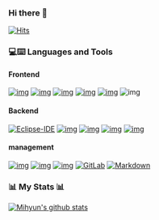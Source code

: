 ### Hi there 👋
[![Hits](https://hits.seeyoufarm.com/api/count/incr/badge.svg?url=https%3A%2F%2Fgithub.com%2FmihyunP&count_bg=%2379C83D&title_bg=%23555555&icon=&icon_color=%23E7E7E7&title=hits&edge_flat=false)](https://hits.seeyoufarm.com)


 
<!--
**mihyunP/mihyunP** is a ✨ _special_ ✨ repository because its `README.md` (this file) appears on your GitHub profile.

Here are some ideas to get you started:

- 🔭 I’m currently working on ...
- 🌱 I’m currently learning ...
- 👯 I’m looking to collaborate on ...
- 🤔 I’m looking for help with ...
- 💬 Ask me about ...
- 📫 How to reach me: ...
- 😄 Pronouns: ...
- ⚡ Fun fact: ...
-->
### 💻⌨️ Languages and Tools

#### Frontend

[![img](https://camo.githubusercontent.com/2fad14d202b24de54ef28fb28fc41b3fe661fc22ca72ab6045ed280d277bb536/68747470733a2f2f696d672e736869656c64732e696f2f62616467652f2d48544d4c352d4533344632363f7374796c653d666c6174266c6f676f3d68746d6c35266c6f676f436f6c6f723d7768697465)](https://camo.githubusercontent.com/2fad14d202b24de54ef28fb28fc41b3fe661fc22ca72ab6045ed280d277bb536/68747470733a2f2f696d672e736869656c64732e696f2f62616467652f2d48544d4c352d4533344632363f7374796c653d666c6174266c6f676f3d68746d6c35266c6f676f436f6c6f723d7768697465) [![img](https://camo.githubusercontent.com/106cfcc1bea1938e98f03e1291b18f30091ec44513da900b54f988416824d3b7/68747470733a2f2f696d672e736869656c64732e696f2f62616467652f2d435353332d3135373242363f7374796c653d666c6174266c6f676f3d63737333266c6f676f436f6c6f723d7768697465)](https://camo.githubusercontent.com/106cfcc1bea1938e98f03e1291b18f30091ec44513da900b54f988416824d3b7/68747470733a2f2f696d672e736869656c64732e696f2f62616467652f2d435353332d3135373242363f7374796c653d666c6174266c6f676f3d63737333266c6f676f436f6c6f723d7768697465) [![img](https://camo.githubusercontent.com/8eafdb7fe433a779fb880211285174214c7905cdd2890f8f4abc77373601aba6/68747470733a2f2f696d672e736869656c64732e696f2f62616467652f2d426f6f7473747261702d3536334437433f7374796c653d666c6174266c6f676f3d626f6f747374726170266c6f676f436f6c6f723d7768697465)](https://camo.githubusercontent.com/8eafdb7fe433a779fb880211285174214c7905cdd2890f8f4abc77373601aba6/68747470733a2f2f696d672e736869656c64732e696f2f62616467652f2d426f6f7473747261702d3536334437433f7374796c653d666c6174266c6f676f3d626f6f747374726170266c6f676f436f6c6f723d7768697465) [![img](https://camo.githubusercontent.com/02d126cc5df5f167f9eefaa9dad21dcf9b92ad8c4eedcb9daa32f7c80c37b979/68747470733a2f2f696d672e736869656c64732e696f2f62616467652f2d4a6176615363726970742d6565643731383f7374796c653d666c6174266c6f676f3d6a617661736372697074266c6f676f436f6c6f723d666666666666)](https://camo.githubusercontent.com/02d126cc5df5f167f9eefaa9dad21dcf9b92ad8c4eedcb9daa32f7c80c37b979/68747470733a2f2f696d672e736869656c64732e696f2f62616467652f2d4a6176615363726970742d6565643731383f7374796c653d666c6174266c6f676f3d6a617661736372697074266c6f676f436f6c6f723d666666666666) [![img](https://camo.githubusercontent.com/dcba282d85f141d78beb44a3a4f48c7f929f3ac7aaedd77a490e7a64fdcf2096/687474703a2f2f696d672e736869656c64732e696f2f62616467652f2d5653253230436f64652d3030374143433f7374796c653d666c6174266c6f676f3d76697375616c25323073747564696f253230636f6465266c6f676f436f6c6f723d7768697465)](https://camo.githubusercontent.com/dcba282d85f141d78beb44a3a4f48c7f929f3ac7aaedd77a490e7a64fdcf2096/687474703a2f2f696d672e736869656c64732e696f2f62616467652f2d5653253230436f64652d3030374143433f7374796c653d666c6174266c6f676f3d76697375616c25323073747564696f253230636f6465266c6f676f436f6c6f723d7768697465) ![img](https://camo.githubusercontent.com/18b532f6c6936a48799fd4f70d1d1a16114adabfd1f0450f6d37b3c7eb4e415b/687474703a2f2f696d672e736869656c64732e696f2f62616467652f2d5675652e6a732d3030383038303f7374796c653d666c6174266c6f676f3d5675652e6a73266c6f676f436f6c6f723d7768697465)

#### Backend
[![Eclipse-IDE](https://camo.githubusercontent.com/8ed407ecd9ee9a526e83ca269f43c2edf5aee89eda6a0f6776e256f0b8c8fd58/687474703a2f2f696d672e736869656c64732e696f2f62616467652f2d45636c697073652d3243323235353f7374796c653d666c61742d737175617265266c6f676f3d65636c69707365266c6f676f436f6c6f723d666666666666)](https://camo.githubusercontent.com/8ed407ecd9ee9a526e83ca269f43c2edf5aee89eda6a0f6776e256f0b8c8fd58/687474703a2f2f696d672e736869656c64732e696f2f62616467652f2d45636c697073652d3243323235353f7374796c653d666c61742d737175617265266c6f676f3d65636c69707365266c6f676f436f6c6f723d666666666666) [![img](https://camo.githubusercontent.com/1989f87f9d6921a74b4278338b9d690527621b11ef897365b4848ad9ca015780/687474703a2f2f696d672e736869656c64732e696f2f62616467652f2d4a6176612d4638393832303f7374796c653d666c6174266c6f676f3d6a617661266c6f676f436f6c6f723d7768697465)](https://camo.githubusercontent.com/1989f87f9d6921a74b4278338b9d690527621b11ef897365b4848ad9ca015780/687474703a2f2f696d672e736869656c64732e696f2f62616467652f2d4a6176612d4638393832303f7374796c653d666c6174266c6f676f3d6a617661266c6f676f436f6c6f723d7768697465) [![img](https://camo.githubusercontent.com/e9d729eb45d8bc14819127a5e39572aa6fe93d2076cb595372bcc2dca1002b33/687474703a2f2f696d672e736869656c64732e696f2f62616467652f2d537072696e672d3238384332383f7374796c653d666c6174266c6f676f3d537072696e67266c6f676f436f6c6f723d7768697465)](https://camo.githubusercontent.com/e9d729eb45d8bc14819127a5e39572aa6fe93d2076cb595372bcc2dca1002b33/687474703a2f2f696d672e736869656c64732e696f2f62616467652f2d537072696e672d3238384332383f7374796c653d666c6174266c6f676f3d537072696e67266c6f676f436f6c6f723d7768697465) [![img](https://camo.githubusercontent.com/3483c225c2adf8420b14d283e832941a3ccb8be93877821d8a9387b25709b62d/687474703a2f2f696d672e736869656c64732e696f2f62616467652f2d5354532d3338393536313f7374796c653d666c6174266c6f676f3d537072696e67546f6f6c266c6f676f436f6c6f723d7768697465)](https://camo.githubusercontent.com/3483c225c2adf8420b14d283e832941a3ccb8be93877821d8a9387b25709b62d/687474703a2f2f696d672e736869656c64732e696f2f62616467652f2d5354532d3338393536313f7374796c653d666c6174266c6f676f3d537072696e67546f6f6c266c6f676f436f6c6f723d7768697465) [![img](https://camo.githubusercontent.com/64649045d94c7d116f54ecdf9f5d9d558077fdb990b48d91415698ed87279d04/68747470733a2f2f696d672e736869656c64732e696f2f62616467652f2d4d7953514c2d3733394245313f7374796c653d666c6174266c6f676f3d6d7973716c266c6f676f436f6c6f723d464646464646)](https://camo.githubusercontent.com/64649045d94c7d116f54ecdf9f5d9d558077fdb990b48d91415698ed87279d04/68747470733a2f2f696d672e736869656c64732e696f2f62616467652f2d4d7953514c2d3733394245313f7374796c653d666c6174266c6f676f3d6d7973716c266c6f676f436f6c6f723d464646464646)

#### management

[![img](https://camo.githubusercontent.com/04d9b5a0f381b72dd585c4729fef7f63addc8a5158be1d9b491f15b720066033/687474703a2f2f696d672e736869656c64732e696f2f62616467652f2d6a6972612d3030373846463f7374796c653d666c6174266c6f676f3d6a697261266c6f676f436f6c6f723d464646464646)](https://camo.githubusercontent.com/04d9b5a0f381b72dd585c4729fef7f63addc8a5158be1d9b491f15b720066033/687474703a2f2f696d672e736869656c64732e696f2f62616467652f2d6a6972612d3030373846463f7374796c653d666c6174266c6f676f3d6a697261266c6f676f436f6c6f723d464646464646) [![img](https://camo.githubusercontent.com/ca51e630ca5d23785b14d5122a126bd79bb31c6eb3a9cc3bec2807e4fb2769be/687474703a2f2f696d672e736869656c64732e696f2f62616467652f2d4769742d4631353032463f7374796c653d666c6174266c6f676f3d676974266c6f676f436f6c6f723d464646464646)](https://camo.githubusercontent.com/ca51e630ca5d23785b14d5122a126bd79bb31c6eb3a9cc3bec2807e4fb2769be/687474703a2f2f696d672e736869656c64732e696f2f62616467652f2d4769742d4631353032463f7374796c653d666c6174266c6f676f3d676974266c6f676f436f6c6f723d464646464646) [![img](https://camo.githubusercontent.com/e6827ddacb39b17e677eaffdae6995da1cc09076e4d50f2b816d2758873f438c/687474703a2f2f696d672e736869656c64732e696f2f62616467652f2d4769746875622d3030303030303f7374796c653d666c6174266c6f676f3d676974687562266c6f676f436f6c6f723d464646464646)](https://camo.githubusercontent.com/e6827ddacb39b17e677eaffdae6995da1cc09076e4d50f2b816d2758873f438c/687474703a2f2f696d672e736869656c64732e696f2f62616467652f2d4769746875622d3030303030303f7374796c653d666c6174266c6f676f3d676974687562266c6f676f436f6c6f723d464646464646) [![GitLab](https://camo.githubusercontent.com/35b0a4cb52ffc87fc7c464f9f2527dec988b663d0ae86bf8d542ae5649bd2c9e/68747470733a2f2f696d672e736869656c64732e696f2f62616467652f2d4769744c61622d4643413132313f7374796c653d666c61742d737175617265266c6f676f3d6769746c6162)](https://camo.githubusercontent.com/35b0a4cb52ffc87fc7c464f9f2527dec988b663d0ae86bf8d542ae5649bd2c9e/68747470733a2f2f696d672e736869656c64732e696f2f62616467652f2d4769744c61622d4643413132313f7374796c653d666c61742d737175617265266c6f676f3d6769746c6162) [![Markdown](https://camo.githubusercontent.com/8c524f523ef3e6f319bc69a73409642542406df1d1348b8f32f106d0608d6cda/68747470733a2f2f696d672e736869656c64732e696f2f62616467652f2d4d61726b646f776e2d3030303030303f7374796c653d666c61742d737175617265266c6f676f3d6d61726b646f776e)](https://camo.githubusercontent.com/8c524f523ef3e6f319bc69a73409642542406df1d1348b8f32f106d0608d6cda/68747470733a2f2f696d672e736869656c64732e696f2f62616467652f2d4d61726b646f776e2d3030303030303f7374796c653d666c61742d737175617265266c6f676f3d6d61726b646f776e)



### 📊 My Stats 📊
[![Mihyun's github stats](https://github-readme-stats.vercel.app/api?username=mihyunP)](https://github.com/anuraghazra/github-readme-stats)
